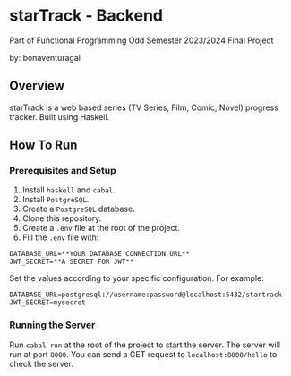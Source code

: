# starTrack - Backend

Part of Functional Programming Odd Semester 2023/2024 Final Project

by: bonaventuragal

## Overview

starTrack is a web based series (TV Series, Film, Comic, Novel) progress tracker. Built using Haskell.

## How To Run

### Prerequisites and Setup
1. Install `haskell` and `cabal`.
2. Install `PostgreSQL`.
3. Create a `PostgreSQL` database.
4. Clone this repository.
5. Create a `.env` file at the root of the project.
6. Fill the `.env` file with:
```env
DATABASE_URL=**YOUR DATABASE CONNECTION URL**
JWT_SECRET=**A SECRET FOR JWT**
```

Set the values according to your specific configuration. For example:

```env
DATABASE_URL=postgresql://username:password@localhost:5432/startrack
JWT_SECRET=mysecret
```

### Running the Server
Run `cabal run` at the root of the project to start the server. The server will run at port `8000`. You can send a GET request to `localhost:8000/hello` to check the server.
